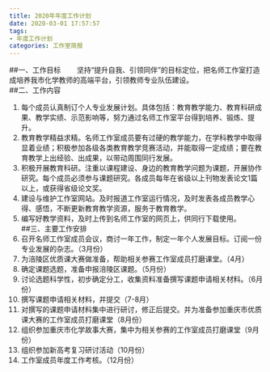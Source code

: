 ```yaml
---
title: 2020年年度工作计划
date: 2020-03-01 17:57:57
tags:
- 年度工作计划
categories: 工作室简报
---
```

##一、工作目标
　　坚持“提升自我、引领同伴”的目标定位，把名师工作室打造成培养我市化学教师的高端平台，引领教师专业队伍建设。  
##二、工作内容
1. 每个成员认真制订个人专业发展计划。具体包括：教育教学能力、教育科研成果、教学实绩、示范影响等，努力通过名师工作室平台得到培养、锻炼、提升。  
2. 教育教学精益求精。名师工作室成员要有过硬的教学能力，在学科教学中取得显着业绩；积极参加各级各类教育教学竞赛活动，并能取得一定成绩；要在教育教学上出经验、出成果，以带动周围同行发展。  
3. 积极开展教育科研。注重以课程建设、身边的教育教学问题为课题，开展协作研究。每个成员必须参与课题研究。各成员每年在省级以上刊物发表论文1篇以上，或获得省级论文奖。  
4. 建设与维护工作室网站。及时报道工作室运行情况，及时发表各成员教学心得、感悟，不断更新教育教学资源，服务于教育教学。  
5. 编写好教学资料，及时上传到名师工作室的网页上，供同行下载使用。  
##三、主要工作安排
1. 召开名师工作室成员会议，商讨一年工作，制定一年个人发展目标。订阅一份专业发展的杂志。（3月份）  
2. 为涪陵区优质课大赛做准备，帮助相关参赛工作室成员打磨课堂。（4月）  
3. 确定课题选题，准备申报涪陵区课题。（5月份）  
4. 讨论选题科学性，初步确定分工，收集资料准备撰写课题申请相关材料。（6月份）  
5. 撰写课题申请相关材料，并提交（7-8月）  
6. 对撰写的课题申请材料集中进行研讨，修正后提交。并为准备参加重庆市优质课大赛的工作室成员打磨课堂（8月份）  
8. 组织参加重庆市化学故事大赛，集中为相关参赛的工作室成员打磨课堂（9月份）  
9. 组织参加新高考复习研讨活动（10月份）  
10. 工作室成员年度工作考核。（12月份）  
